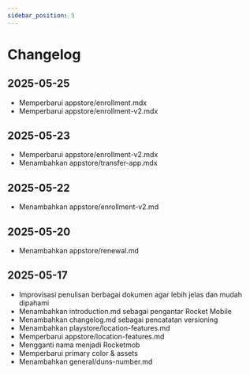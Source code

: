 ```yaml
---
sidebar_position: 5
---
```


# Changelog

## 2025-05-25

- Memperbarui appstore/enrollment.mdx
- Memperbarui appstore/enrollment-v2.mdx

## 2025-05-23

- Memperbarui appstore/enrollment-v2.mdx
- Menambahkan appstore/transfer-app.mdx

## 2025-05-22

- Menambahkan appstore/enrollment-v2.md

## 2025-05-20

- Menambahkan appstore/renewal.md

## 2025-05-17

- Improvisasi penulisan berbagai dokumen agar lebih jelas dan mudah dipahami  
- Menambahkan introduction.md sebagai pengantar Rocket Mobile
- Menambahkan changelog.md sebagai pencatatan versioning
- Menambahkan playstore/location-features.md
- Memperbarui appstore/location-features.md
- Mengganti nama menjadi Rocketmob
- Memperbarui primary color & assets
- Menambahkan general/duns-number.md